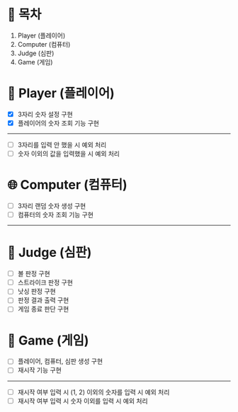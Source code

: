 # 📝 목차

1. Player (플레이어)
2. Computer (컴퓨터)
3. Judge (심판)
4. Game (게임)

# 👥 Player (플레이어)

- [X] 3자리 숫자 설정 구현
- [X] 플레이어의 숫자 조회 기능 구현

---

- [ ] 3자리를 입력 안 했을 시 예외 처리
- [ ] 숫자 이외의 값을 입력했을 시 예외 처리

# 🌐 Computer (컴퓨터)

- [ ] 3자리 랜덤 숫자 생성 구현
- [ ] 컴퓨터의 숫자 조회 기능 구현

---

# 🚩 Judge (심판)

- [ ] 볼 판정 구현
- [ ] 스트라이크 판정 구현
- [ ] 낫싱 판정 구현
- [ ] 판정 결과 출력 구현
- [ ] 게임 종료 판단 구현

# 🚀 Game (게임)

- [ ] 플레이어, 컴퓨터, 심판 생성 구현
- [ ] 재시작 기능 구현

---

- [ ] 재시작 여부 입력 시 (1, 2) 이외의 숫자를 입력 시 예외 처리
- [ ] 재시작 여부 입력 시 숫자 이외를 입력 시 예외 처리 